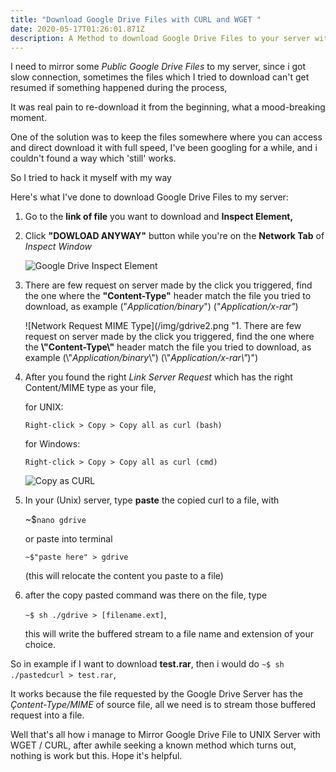 ```yaml
---
title: "Download Google Drive Files with CURL and WGET "
date: 2020-05-17T01:26:01.871Z
description: A Method to download Google Drive Files to your server with WGET / CURL
---
```

I need to mirror some *Public Google Drive Files* to my server, since i got slow connection, sometimes the files which I tried to download can't get resumed if something happened during the process, 

It was real pain to re-download it from the beginning, what a mood-breaking moment.

One of the solution was to keep the files somewhere where you can access and direct download it with full speed, I've been googling for a while, and i couldn't found a way which 'still' works.

So I tried to hack it myself with my way

Here's what I've done to download Google Drive Files to my server:

1. Go to the **link of file** you want to download and **Inspect Element,**
2. Click **"DOWLOAD ANYWAY"** button while you're on the **Network Tab** of *Inspect Window*

   ![Google Drive Inspect Element](/img/gdrive1.png "https://drive.google.com/u/0/uc?id=[FILE_ID]&export=download")
3. There are few request on server made by the click you triggered, find the one where the **"Content-Type"** header match the file you tried to download, as example ("*Application/binary*") ("*Application/x-rar"*)

   ![Network Request MIME Type](/img/gdrive2.png "1. There are few request on server made by the click you triggered, find the one where the **\\"Content-Type\\"** header match the file you tried to download, as example (\\"*Application/binary*\\") (\\"*Application/x-rar\\"*)")
4. After you found the right *Link Server Request* which has the right Content/MIME type as your file, 

   for UNIX:

   `Right-click > Copy > Copy all as curl (bash)`

   for Windows:

   `Right-click > Copy > Copy all as curl (cmd)`

   ![Copy as CURL](/img/gdrive3.png "You can even copy as NodeJS fetch")
5. In your (Unix) server, type **paste** the copied curl to a file, with 

   ~$`nano gdrive` 

   or paste into terminal 

   `~$"paste here" > gdrive` 

   (this will relocate the content you paste to a file) 
6. after the copy pasted command was there on the file, type 

   `~$ sh ./gdrive > [filename.ext]`, 

   this will write the buffered stream to a file name and extension of your choice.



So in example if I want to download **test.rar**, then i would do `~$ sh ./pastedcurl > test.rar`, 

It works because the file requested by the Google Drive Server has the *Çontent-Type/MIME* of source file, all we need is to stream those buffered request into a file.

Well that's all how i manage to Mirror Google Drive File to UNIX Server with WGET / CURL, after awhile seeking a known method which turns out, nothing is work but this. Hope it's helpful.